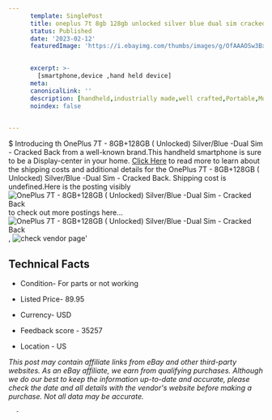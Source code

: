 ```yaml
---
      template: SinglePost
      title: oneplus 7t 8gb 128gb unlocked silver blue dual sim cracked back
      status: Published
      date: '2023-02-12'
      featuredImage: 'https://i.ebayimg.com/thumbs/images/g/OfAAAOSw3Bxi8rUC/s-l225.jpg'
       

      excerpt: >-
        [smartphone,device ,hand held device]
      meta:
      canonicalLink: ''
      description: [handheld,industrially made,well crafted,Portable,Mobile,Compact,Convenient,Lightweight,Maneuverable,Man-portable,Miniature,Carriable,Hand-held,Light,Holdable,Transportable,Mobile device,Pocket-sized,On-the-go,Wireless,Cordless,Compact size,Convenient size, smartphone,device ,hand held device]
      noindex: false
      

---
```

$
      Introducing th OnePlus 7T - 8GB+128GB  ( Unlocked) Silver/Blue -Dual Sim - Cracked Back from a well-known brand.This handheld smartphone is sure to be a Display-center in your home. [Click Here](https://www.ebay.com/itm/364120857290?hash=item54c74b5aca%3Ag%3AOfAAAOSw3Bxi8rUC&mkevt=1&mkcid=1&mkrid=711-53200-19255-0&campid=%253CePNCampaignId%253E&customid=%253CreferenceId%253E&toolid=10049) to read more to learn about the shipping costs and additional details for the OnePlus 7T - 8GB+128GB  ( Unlocked) Silver/Blue -Dual Sim - Cracked Back. Shipping cost is undefined.Here is the posting visibly ![OnePlus 7T - 8GB+128GB  ( Unlocked) Silver/Blue -Dual Sim - Cracked Back](https://i.ebayimg.com/thumbs/images/g/OfAAAOSw3Bxi8rUC/s-l225.jpg) to check out more postings here... ![OnePlus 7T - 8GB+128GB  ( Unlocked) Silver/Blue -Dual Sim - Cracked Back](https://i.ebayimg.com/images/g/OfAAAOSw3Bxi8rUC/s-l1600.jpg), ![check vendor page](https://origin-galleryplus.ebayimg.com/ws/web/364120857290_2_0_1/225x225.jpg)'

      

 ## Technical Facts 



     
      

 - Condition- For parts or not working 


      

 - Listed Price- 89.95 


      

 - Currency- USD 


      

 - Feedback score - 35257 


      

 - Location - US 


      
      

 *_This post may contain affiliate links from eBay and other third-party websites. As an eBay affiliate, we earn from qualifying purchases. Although we do our best to keep the information up-to-date and accurate, please check the date and all details with the vendor's website before making a purchase. Not all data may be accurate._*




      -
